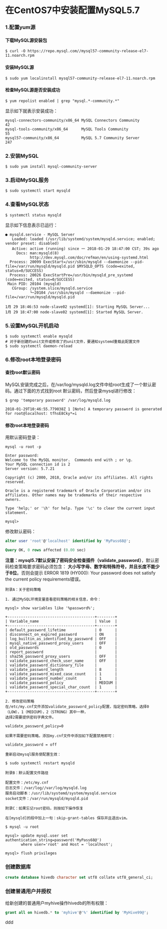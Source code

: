 在CentOS7中安装配置MySQL5.7
=================================================================================
### 1.配置yum源

#### 下载MySQL源安装包
```shell
$ curl -O https://repo.mysql.com//mysql57-community-release-el7-11.noarch.rpm
```

#### 安装MySQL源
```shell
$ sudo yum localinstall mysql57-community-release-el7-11.noarch.rpm
```

#### 检查MySQL源是否安装成功
```shell
$ yum repolist enabled | grep "mysql.*-community.*"
```
显示如下就表示安装成功：
```
mysql-connectors-community/x86_64 MySQL Connectors Community                  42
mysql-tools-community/x86_64      MySQL Tools Community                       55
mysql57-community/x86_64          MySQL 5.7 Community Server                 247
```

### 2.安装MySQL
```shell
$ sudo yum install mysql-community-server
```

### 3.启动MySQL服务
```shell
$ sudo systemctl start mysqld
```

### 4.查看MySQL状态
```shell
$ systemctl status mysqld
```
显示如下信息表示已运行：
```
● mysqld.service - MySQL Server
   Loaded: loaded (/usr/lib/systemd/system/mysqld.service; enabled; vendor preset: disabled)
   Active: active (running) since 一 2018-01-29 18:47:00 CST; 39s ago
     Docs: man:mysqld(8)
           http://dev.mysql.com/doc/refman/en/using-systemd.html
  Process: 20099 ExecStart=/usr/sbin/mysqld --daemonize --pid-file=/var/run/mysqld/mysqld.pid $MYSQLD_OPTS (code=exited, status=0/SUCCESS)
  Process: 20026 ExecStartPre=/usr/bin/mysqld_pre_systemd (code=exited, status=0/SUCCESS)
 Main PID: 20104 (mysqld)
   CGroup: /system.slice/mysqld.service
           └─20104 /usr/sbin/mysqld --daemonize --pid-file=/var/run/mysqld/mysqld.pid

1月 29 18:46:53 node-slave02 systemd[1]: Starting MySQL Server...
1月 29 18:47:00 node-slave02 systemd[1]: Started MySQL Server.
```

### 5.设置MySQL开机启动
```shell
$ sudo systemctl enable mysqld
# 对于新创建的unit文件或修改了的unit文件，要通知systemd重载此配置文件
$ sudo systemctl daemon-reload
```

### 6.修改root本地登录密码

#### 查找root默认密码
MySQL安装完成之后，在/var/log/mysqld.log文件中给root生成了一个默认密码。通过下面的方式找到root
默认密码，然后登录mysql进行修改：
```shell
$ grep 'temporary password' /var/log/mysqld.log

2018-01-29T10:46:55.779038Z 1 [Note] A temporary password is generated for root@localhost: tfhsE8Cky*=i
```

#### 修改root本地登录密码
用默认密码登录：
```shell
mysql -u root -p

Enter password:
Welcome to the MySQL monitor.  Commands end with ; or \g.
Your MySQL connection id is 2
Server version: 5.7.21

Copyright (c) 2000, 2018, Oracle and/or its affiliates. All rights reserved.

Oracle is a registered trademark of Oracle Corporation and/or its
affiliates. Other names may be trademarks of their respective
owners.

Type 'help;' or '\h' for help. Type '\c' to clear the current input statement.

mysql>
```
修改默认密码：
```sql
alter user 'root'@'localhost' identified by 'MyPass68@';

Query OK, 0 rows affected (0.00 sec)
```
**注意：mysql5.7默认安装了密码安全检查插件（validate_password）**，默认密码检查策略要求密码必须包含：
**大小写字母、数字和特殊符号，并且长度不能少于8位**。否则会提示
ERROR 1819 (HY000): Your password does not satisfy the current policy requirements错误。

```
附录A：关于密码策略

1. 通过MySQL环境变量查看密码策略的相关信息，命令：

mysql> show variables like '%password%';

+---------------------------------------+--------+
| Variable_name                         | Value  |
+---------------------------------------+--------+
| default_password_lifetime             | 0      |
| disconnect_on_expired_password        | ON     |
| log_builtin_as_identified_by_password | OFF    |
| mysql_native_password_proxy_users     | OFF    |
| old_passwords                         | 0      |
| report_password                       |        |
| sha256_password_proxy_users           | OFF    |
| validate_password_check_user_name     | OFF    |
| validate_password_dictionary_file     |        |
| validate_password_length              | 8      |
| validate_password_mixed_case_count    | 1      |
| validate_password_number_count        | 1      |
| validate_password_policy              | MEDIUM |
| validate_password_special_char_count  | 1      |
+---------------------------------------+--------+

2. 修改密码策略
在/etc/my.cnf文件添加validate_password_policy配置，指定密码策略，选择0（LOW），1（MEDIUM），2（STRONG）其中一种，
选择2需要提供密码字典文件。

validate_password_policy=0

如果不需要密码策略，添加my.cnf文件中添加如下配置禁用即可：

validate_password = off

重新启动mysql服务使配置生效：

$ sudo systemctl restart mysqld
```
```
附录B：默认配置文件路径

配置文件：/etc/my.cnf
日志文件：/var/log//var/log/mysqld.log
服务启动脚本：/usr/lib/systemd/system/mysqld.service
socket文件：/var/run/mysqld/mysqld.pid
```
```
附录C：如果忘记root密码，则按如下操作恢复

在[mysqld]的段中加上一句：skip-grant-tables 保存并且退出vim。

$ mysql -u root

mysql> update mysql.user set authentication_string=password('MyPass68@')
       where user='root' and Host = 'localhost';

mysql> flush privileges
```

### 创建数据库
```sql
create database hivedb character set utf8 collate utf8_general_ci;
```

### 创建普通用户并授权
给新创建的普通用户myhive操作hivedb的所有权限：
```sql
grant all on hivedb.* to 'myhive'@'%' identified by 'MyHive99@';
```






































ddd

